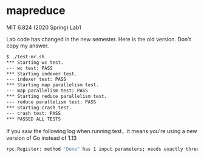 # mapreduce

MIT 6.824 (2020 Spring) Lab1

Lab code has changed in the new semester. Here is the old version. Don't copy my answer.

```bash
$ ./test-mr.sh        
*** Starting wc test.
--- wc test: PASS
*** Starting indexer test.
--- indexer test: PASS
*** Starting map parallelism test.
--- map parallelism test: PASS
*** Starting reduce parallelism test.
--- reduce parallelism test: PASS
*** Starting crash test.
--- crash test: PASS
*** PASSED ALL TESTS
```

If you saw the following log when running test，it means you're using a new version of Go instead of 1.13
```bash
rpc.Register: method "Done" has 1 input parameters; needs exactly three
```
